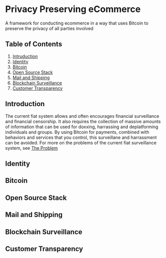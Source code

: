 # **Privacy Preserving eCommerce**
A framework for conducting ecommerce in a way that uses Bitcoin to preserve the privacy of all parties involved

## Table of Contents
1. [Intruduction](#introduction)
2. [Identity](#identity)
3. [Bitcoin](#bitcoin)
4. [Open Source Stack](#open-source-stack)
5. [Mail and Shipping](#mail-and-shipping)
6. [Blockchain Surveillance](#blockchain-surveillance)
7. [Customer Transparency](#customer-transparency)

## Introduction

The current fiat system allows and often encourages financial surveillance and financial censorship. It also requires the collection of massive amounts of information that can be used for doxxing, harrassing and deplatforming individuals and groups. By using Bitcoin for payments, combined with behaviors and services that you control, this surveillane and harrassment can be avoided. For more on the problems of the current fiat surveillance system, see [The Problem](the-problem.md)

## Identity

## Bitcoin

## Open Source Stack

## Mail and Shipping

## Blockchain Surveillance 

## Customer Transparency 